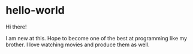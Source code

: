 # hello-world

Hi there!

I am new at this. Hope to become one of the best at programming like my brother. I love watching movies and produce them as well.
